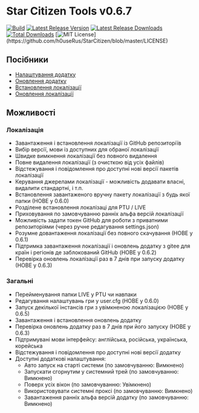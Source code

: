 # Star Citizen Tools v0.6.7
[![Build](https://github.com/h0useRus/StarCitizen/actions/workflows/build.yml/badge.svg?branch=master&event=push)](https://github.com/h0useRus/StarCitizen/actions/workflows/build.yml)
[![Latest Release Version](https://img.shields.io/github/release/h0useRus/StarCitizen?sort=date)](https://github.com/h0useRus/StarCitizen/releases/latest)
[![Latest Release Downloads](https://img.shields.io/github/downloads/h0useRus/StarCitizen/latest/total)](https://github.com/h0useRus/StarCitizen/releases/latest)
[![Total Downloads](https://img.shields.io/github/downloads/h0useRus/StarCitizen/total.svg)](https://github.com/h0useRus/StarCitizen/releases)
[![MIT License](https://img.shields.io/apm/l/atomic-design-ui.svg?)](https://github.com/h0useRus/StarCitizen/blob/master/LICENSE)

## Посібники

- [Налаштування додатку](guide/SETUP_APPLICATION.md)
- [Оновлення додатку](guide/UPDATE_APPLICATION.md)
- [Встановлення локалізації](guide/INSTALL_LOCALIZATION.md)
- [Оновлення локалізації](guide/UPDATE_LOCALIZATION.md)

## Можливості

### Локалізація

- Завантаження і встановлення локалізації із GitHub репозиторіїв
- Вибір версії, мови із доступних для обраної локалізації
- Швидке вимкнення локалізації без повного видалення
- Повне видалення локалізації (з очисткою від усіх файлів)
- Відстежування і повідомлення про доступні нові версії пакетів локалізації
- Керування джерелами локалізації - можливість додавати власні, видалити стандартні, і т.п.
- Встановлення завантаженого вручну пакету локалізації з будь якої папки (НОВЕ у 0.6.0)
- Розділене встановлення локалізаці для PTU / LIVE
- Приховування по замовчуванню ранніх альфа версій локалізації
- Можливість задати токен GitHub для роботи з приватними репозиторіями (через ручне редагування settings.json) 
- Розумне довантаження локалізації без повного скачування (НОВЕ у 0.6.1)
- Підтримка завантаження локалізації і оновлень додатку з gitee для країн і регіонів де заблокований GitHub (НОВЕ у 0.6.2)
- Перевірка оновлень локалізації раз в 7 днів при запуску додатку (НОВЕ у 0.6.3)

### Загальні

- Перейменування папки LIVE у PTU чи навпаки
- Редагування налаштувань гри у user.cfg (НОВЕ у 0.6.0)
- Запуск декілької інстансів гри з увімкненою локалізацією (НОВЕ у 0.6.5)
- Завантаження і встановлення оновлень додатку
- Перевірка оновлень додатку раз в 7 днів при його запуску (НОВЕ у 0.6.3)
- Підтримувані мови інтерфейсу: англійська, російська, українська, корейська
- Відстежування і повідомлення про доступні нові версії додатку
- Доступні додаткові налаштування:
    - Авто запуск на старті системи (по замовчуванню: Вимкнено)
    - Запускати сгорнутим у системний трей (по замовчуванню: Вимкнено)
    - Поверх усіх вікон (по замовчуванню: Увімкнено)
    - Використовувати системні проксі (по замовчуванню: Вимкнено)
    - Завантаження ранніх альфа версій додатку (по замовчуванню: Вимкнено)
